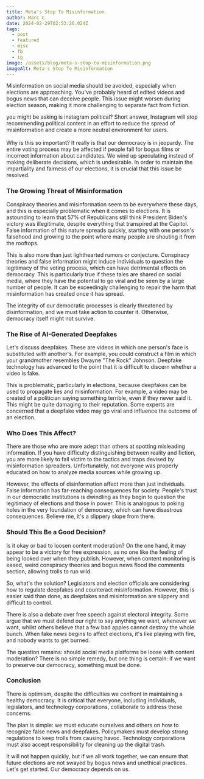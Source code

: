 ```yaml
---
title: Meta's Stop To Misinformation
author: Marc C.
date: 2024-02-29T02:53:26.024Z
tags:
  - post
  - featured
  - misc
  - fb
  - ig
image: /assets/blog/meta-s-stop-to-misinformation.png
imageAlt: Meta's Stop To Misinformation
---
```

Misinformation on social media should be avoided, especially when elections are approaching. You've probably heard of edited videos and bogus news that can deceive people. This issue might worsen during election season, making it more challenging to separate fact from fiction.

you might be asking is instagram political? Short answer, Instagram will stop recommending political content in an effort to reduce the spread of misinformation and create a more neutral environment for users.\
\
Why is this so important? It really is that our democracy is in jeopardy. The entire voting process may be affected if people fall for bogus films or incorrect information about candidates. We wind up speculating instead of making deliberate decisions, which is undesirable. In order to maintain the impartiality and fairness of our elections, it is crucial that this issue be resolved.

### **The Growing Threat of Misinformation**

Conspiracy theories and misinformation seem to be everywhere these days, and this is especially problematic when it comes to elections. It is astounding to learn that 57% of Republicans still think President Biden's victory was illegitimate, despite everything that transpired at the Capitol. False information of this nature spreads quickly, starting with one person's falsehood and growing to the point where many people are shouting it from the rooftops.

This is also more than just lighthearted rumors or conjecture. Conspiracy theories and false information might induce individuals to question the legitimacy of the voting process, which can have detrimental effects on democracy. This is particularly true if these tales are shared on social media, where they have the potential to go viral and be seen by a large number of people. It can be exceedingly challenging to repair the harm that misinformation has created once it has spread.

The integrity of our democratic processes is clearly threatened by disinformation, and we must take action to counter it. Otherwise, democracy itself might not survive.

### **The Rise of AI-Generated Deepfakes**

Let's discuss deepfakes. These are videos in which one person's face is substituted with another's. For example, you could construct a film in which your grandmother resembles Dwayne "The Rock" Johnson. Deepfake technology has advanced to the point that it is difficult to discern whether a video is fake.

This is problematic, particularly in elections, because deepfakes can be used to propagate lies and misinformation. For example, a video may be created of a politician saying something terrible, even if they never said it. This might be quite damaging to their reputation. Some experts are concerned that a deepfake video may go viral and influence the outcome of an election.

### **Who Does This Affect?**

There are those who are more adept than others at spotting misleading information. If you have difficulty distinguishing between reality and fiction, you are more likely to fall victim to the tactics and traps devised by misinformation spreaders. Unfortunately, not everyone was properly educated on how to analyze media sources while growing up.

However, the effects of disinformation affect more than just individuals. False information has far-reaching consequences for society. People's trust in our democratic institutions is dwindling as they begin to question the legitimacy of elections and those in power. This is analogous to poking holes in the very foundation of democracy, which can have disastrous consequences. Believe me, it's a slippery slope from there.

### **Should This Be a Good Decision?**

Is it okay or bad to loosen content moderation? On the one hand, it may appear to be a victory for free expression, as no one like the feeling of being looked over when they publish. However, when content monitoring is eased, weird conspiracy theories and bogus news flood the comments section, allowing trolls to run wild.

So, what's the solution? Legislators and election officials are considering how to regulate deepfakes and counteract misinformation. However, this is easier said than done, as deepfakes and misinformation are slippery and difficult to control.

There is also a debate over free speech against electoral integrity. Some argue that we must defend our right to say anything we want, whenever we want, whilst others believe that a few bad apples cannot destroy the whole bunch. When fake news begins to affect elections, it's like playing with fire, and nobody wants to get burned.

The question remains: should social media platforms be loose with content moderation? There is no simple remedy, but one thing is certain: if we want to preserve our democracy, something must be done.

### **Conclusion**

There is optimism, despite the difficulties we confront in maintaining a healthy democracy. It is critical that everyone, including individuals, legislators, and technology corporations, collaborate to address these concerns.

The plan is simple: we must educate ourselves and others on how to recognize false news and deepfakes. Policymakers must develop strong regulations to keep trolls from causing havoc. Technology corporations must also accept responsibility for cleaning up the digital trash.

It will not happen quickly, but if we all work together, we can ensure that future elections are not swayed by bogus news and unethical practices. Let's get started. Our democracy depends on us.

